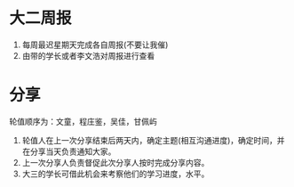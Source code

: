# 大二周报
1. 每周最迟星期天完成各自周报(不要让我催)
2. 由带的学长或者李文浩对周报进行查看
# 分享
轮值顺序为：文童，程庄鉴，吴佳，甘佩屿
1. 轮值人在上一次分享结束后两天内，确定主题(相互沟通进度)，确定时间，并在分享当天负责通知大家。
2. 上一次分享人负责督促此次分享人按时完成分享内容。
3. 大三的学长可借此机会来考察他们的学习进度，水平。
